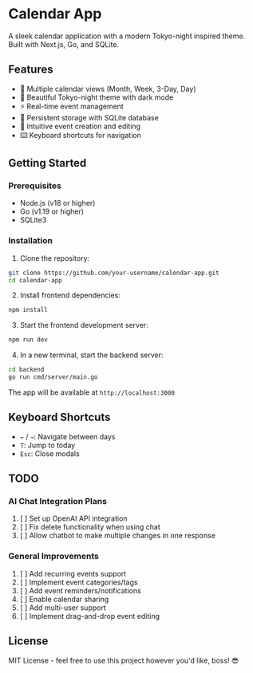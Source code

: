 # Calendar App

A sleek calendar application with a modern Tokyo-night inspired theme. Built with Next.js, Go, and SQLite.

## Features

- 📅 Multiple calendar views (Month, Week, 3-Day, Day)
- 🎨 Beautiful Tokyo-night theme with dark mode
- ⚡ Real-time event management
- 🔄 Persistent storage with SQLite database
- 🎯 Intuitive event creation and editing
- ⌨️ Keyboard shortcuts for navigation

## Getting Started

### Prerequisites

- Node.js (v18 or higher)
- Go (v1.19 or higher)
- SQLite3

### Installation

1. Clone the repository:
```bash
git clone https://github.com/your-username/calendar-app.git
cd calendar-app
```

2. Install frontend dependencies:
```bash
npm install
```

3. Start the frontend development server:
```bash
npm run dev
```

4. In a new terminal, start the backend server:
```bash
cd backend
go run cmd/server/main.go
```

The app will be available at `http://localhost:3000`

## Keyboard Shortcuts

- `←` / `→`: Navigate between days
- `T`: Jump to today
- `Esc`: Close modals

## TODO

### AI Chat Integration Plans
1. [ ] Set up OpenAI API integration
2. [ ] Fix delete functionality when using chat
3. [ ] Allow chatbot to make multiple changes in one response

### General Improvements
1. [ ] Add recurring events support
2. [ ] Implement event categories/tags
3. [ ] Add event reminders/notifications
4. [ ] Enable calendar sharing
5. [ ] Add multi-user support
6. [ ] Implement drag-and-drop event editing

## License

MIT License - feel free to use this project however you'd like, boss! 😎
